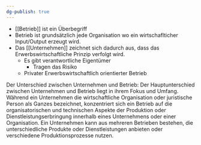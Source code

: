 ```yaml
---
dg-publish: true
---
```

- [[Betrieb]] ist ein Überbegriff
- Betrieb ist grundsätzlich jede Organisation wo ein wirtschaflticher Input/Output erzeugt wird.
- Das [[Unternehmen]] zeichnet sich dadurch aus, dass das Erwerbswirtschaftliche Prinzip verfolgt wird.
	- Es gibt verantwortliche Eigentümer
		- Tragen das Risiko
	- Privater Erwerbswirtschaftlich orientierter Betrieb



Der Unterschied zwischen Unternehmen und Betrieb: Der Hauptunterschied zwischen Unternehmen und Betrieb liegt in ihrem Fokus und Umfang. 
Während ein Unternehmen die wirtschaftliche Organisation oder juristische Person als Ganzes bezeichnet, konzentriert sich ein Betrieb auf die organisatorischen und technischen Aspekte der Produktion oder Dienstleistungserbringung innerhalb eines Unternehmens oder einer Organisation. 
Ein Unternehmen kann aus mehreren Betrieben bestehen, die unterschiedliche Produkte oder Dienstleistungen anbieten oder verschiedene Produktionsprozesse nutzen.